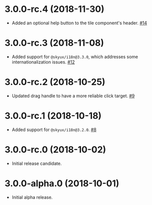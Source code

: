 # 3.0.0-rc.4 (2018-11-30)

- Added an optional help button to the tile component's header. [#14](https://github.com/blackbaud/skyux-tiles/pull/14)

# 3.0.0-rc.3 (2018-11-08)

- Added support for `@skyux/i18n@3.3.0`, which addresses some internationalization issues. [#12](https://github.com/blackbaud/skyux-tiles/pull/12)

# 3.0.0-rc.2 (2018-10-25)

- Updated drag handle to have a more reliable click target. [#9](https://github.com/blackbaud/skyux-tiles/pull/9)

# 3.0.0-rc.1 (2018-10-18)

- Added support for `@skyux/i18n@3.2.0`. [#8](https://github.com/blackbaud/skyux-tiles/pull/8)

# 3.0.0-rc.0 (2018-10-02)

- Initial release candidate.

# 3.0.0-alpha.0 (2018-10-01)

- Initial alpha release.
